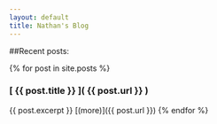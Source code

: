 ```yaml
---
layout: default
title: Nathan's Blog
---
```


##Recent posts:

{% for post in site.posts %}
### [ {{ post.title }} ]( {{ post.url }} )
{{ post.excerpt }} [(more)]({{ post.url }})
{% endfor %}
